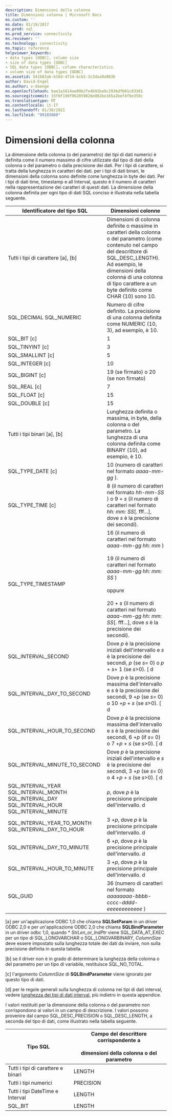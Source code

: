 ```yaml
---
description: Dimensioni della colonna
title: Dimensioni colonna | Microsoft Docs
ms.custom: ''
ms.date: 01/19/2017
ms.prod: sql
ms.prod_service: connectivity
ms.reviewer: ''
ms.technology: connectivity
ms.topic: reference
helpviewer_keywords:
- data types [ODBC], column size
- size of data types [ODBC]
- SQL data types [ODBC], column characteristics
- column size of data types [ODBC]
ms.assetid: 541b83ab-b16d-4714-bcb2-3c3daa9a963b
author: David-Engel
ms.author: v-daenge
ms.openlocfilehash: bae1a1814ae89b2fe4b91ba9c2936df601c03301
ms.sourcegitcommit: 33f0f190f962059826e002be165a2bef4f9e350c
ms.translationtype: MT
ms.contentlocale: it-IT
ms.lasthandoff: 01/30/2021
ms.locfileid: "99183660"
---
```

# <a name="column-size"></a>Dimensioni della colonna
La dimensione della colonna (o del parametro) dei tipi di dati numerici è definita come il numero massimo di cifre utilizzate dal tipo di dati della colonna o del parametro o dalla precisione dei dati. Per i tipi di carattere, si tratta della lunghezza in caratteri dei dati. per i tipi di dati binari, le dimensioni della colonna sono definite come lunghezza in byte dei dati. Per i tipi di dati time, timestamp e all Interval, questo è il numero di caratteri nella rappresentazione dei caratteri di questi dati. La dimensione della colonna definita per ogni tipo di dati SQL conciso è illustrata nella tabella seguente.  
  
|Identificatore del tipo SQL|Dimensioni colonne|  
|-------------------------|-----------------|  
|Tutti i tipi di carattere [a], [b]|Dimensioni di colonna definite o massime in caratteri della colonna o del parametro (come contenuto nel campo del descrittore di SQL_DESC_LENGTH). Ad esempio, le dimensioni della colonna di una colonna di tipo carattere a un byte definito come CHAR (10) sono 10.|  
|SQL_DECIMAL SQL_NUMERIC|Numero di cifre definito. La precisione di una colonna definita come NUMERIC (10, 3), ad esempio, è 10.|  
|SQL_BIT [c]|1|  
|SQL_TINYINT [c]|3|  
|SQL_SMALLINT [c]|5|  
|SQL_INTEGER [c]|10|  
|SQL_BIGINT [c]|19 (se firmato) o 20 (se non firmato)|  
|SQL_REAL [c]|7|  
|SQL_FLOAT [c]|15|  
|SQL_DOUBLE [c]|15|  
|Tutti i tipi binari [a], [b]|Lunghezza definita o massima, in byte, della colonna o del parametro. La lunghezza di una colonna definita come BINARY (10), ad esempio, è 10.|  
|SQL_TYPE_DATE [c]|10 (numero di caratteri nel formato *aaaa-mm-gg* ).|  
|SQL_TYPE_TIME [c]|8 (il numero di caratteri nel formato *hh-mm-SS* ) o 9 + *s* (il numero di caratteri nel formato *hh: mm: SS*[. fff...], dove *s* è la precisione dei secondi).|  
|SQL_TYPE_TIMESTAMP|16 (il numero di caratteri nel formato *aaaa-mm-gg hh: mm* )<br /><br /> 19 (il numero di caratteri nel formato *aaaa-mm-gg* *hh: mm: SS* )<br /><br /> oppure<br /><br /> 20 + *s* (il numero di caratteri nel formato *aaaa-mm-gg hh: mm: SS*[. fff...], dove *s* è la precisione dei secondi).|  
|SQL_INTERVAL_SECOND|Dove *p* è la precisione iniziali dell'intervallo e *s* è la precisione dei secondi, *p* (se *s*= 0) o *p* + *s*+ 1 (se *s*>0). [ d|  
|SQL_INTERVAL_DAY_TO_SECOND|Dove *p* è la precisione massima dell'intervallo e *s* è la precisione dei secondi, 9 +*p* (se *s*= 0) o 10 +*p* + *s* (se *s*>0). [ d|  
|SQL_INTERVAL_HOUR_TO_SECOND|Dove *p* è la precisione massima dell'intervallo e *s* è la precisione dei secondi, 6 +*p* (if *s*= 0) o 7 +*p* + *s* (se *s*>0). [ d|  
|SQL_INTERVAL_MINUTE_TO_SECOND|Dove *p* è la precisione iniziali dell'intervallo e *s* è la precisione dei secondi, 3 +*p* (se *s*= 0) o 4 +*p* + *s* (se *s*>0). [ d|  
|SQL_INTERVAL_YEAR SQL_INTERVAL_MONTH SQL_INTERVAL_DAY SQL_INTERVAL_HOUR SQL_INTERVAL_MINUTE|*p*, dove *p* è la precisione principale dell'intervallo. d|  
|SQL_INTERVAL_YEAR_TO_MONTH SQL_INTERVAL_DAY_TO_HOUR|3 +*p*, dove *p* è la precisione principale dell'intervallo. d|  
|SQL_INTERVAL_DAY_TO_MINUTE|6 +*p*, dove *p* è la precisione principale dell'intervallo. d|  
|SQL_INTERVAL_HOUR_TO_MINUTE|3 +*p*, dove *p* è la precisione principale dell'intervallo. d|  
|SQL_GUID|36 (numero di caratteri nel formato *aaaaaaaa-bbbb-cccc-dddd-eeeeeeeeeeee* )|  
  
 [a] per un'applicazione ODBC 1,0 che chiama **SQLSetParam** in un driver ODBC 2,0 e per un'applicazione ODBC 2,0 che chiama **SQLBindParameter** in un driver odbc 1,0, quando \* *StrLen_or_IndPtr* viene SQL_DATA_AT_EXEC per un tipo di SQL_LONGVARCHAR o SQL_LONGVARBINARY, *ColumnSize* deve essere impostato sulla lunghezza totale dei dati da inviare, non sulla precisione definita in questa tabella.  
  
 [b] se il driver non è in grado di determinare la lunghezza della colonna o del parametro per un tipo di variabile, restituisce SQL_NO_TOTAL.  
  
 [c] l'argomento *ColumnSize* di **SQLBindParameter** viene ignorato per questo tipo di dati.  
  
 [d] per le regole generali sulla lunghezza di colonna nei tipi di dati interval, vedere [lunghezza dei tipi di dati interval](../../../odbc/reference/appendixes/interval-data-type-length.md), più indietro in questa appendice.  
  
 I valori restituiti per la dimensione della colonna o del parametro non corrispondono ai valori in un campo di descrizione. I valori possono provenire dal campo SQL_DESC_PRECISION o SQL_DESC_LENGTH, a seconda del tipo di dati, come illustrato nella tabella seguente.  
  
|Tipo SQL|Campo del descrittore corrispondente a<br /><br /> dimensioni della colonna o del parametro|  
|--------------|--------------------------------------------------------------------|  
|Tutti i tipi di carattere e binari|LENGTH|  
|Tutti i tipi numerici|PRECISION|  
|Tutti i tipi DateTime e Interval|LENGTH|  
|SQL_BIT|LENGTH|
